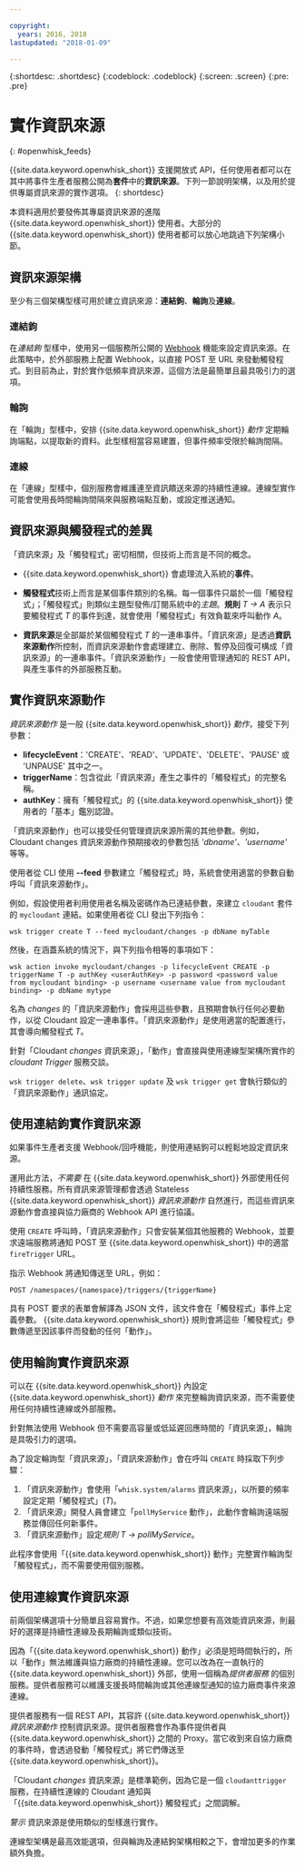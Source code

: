 ```yaml
---

copyright:
  years: 2016, 2018
lastupdated: "2018-01-09"

---
```


{:shortdesc: .shortdesc}
{:codeblock: .codeblock}
{:screen: .screen}
{:pre: .pre}

# 實作資訊來源
{: #openwhisk_feeds}

{{site.data.keyword.openwhisk_short}} 支援開放式 API，任何使用者都可以在其中將事件生產者服務公開為**套件**中的**資訊來源**。下列一節說明架構，以及用於提供專屬資訊來源的實作選項。
{: shortdesc}

本資料適用於要發佈其專屬資訊來源的進階 {{site.data.keyword.openwhisk_short}} 使用者。大部分的 {{site.data.keyword.openwhisk_short}} 使用者都可以放心地跳過下列架構小節。

## 資訊來源架構

至少有三個架構型樣可用於建立資訊來源：**連結鉤**、**輪詢**及**連線**。

### 連結鉤
在*連結鉤* 型樣中，使用另一個服務所公開的 [Webhook](https://en.wikipedia.org/wiki/Webhook) 機能來設定資訊來源。在此策略中，於外部服務上配置 Webhook，以直接 POST 至 URL 來發動觸發程式。到目前為止，對於實作低頻率資訊來源，這個方法是最簡單且最具吸引力的選項。

<!-- The github feed is implemented using webhooks.  Put a link here when we have the open repo ready -->

### 輪詢
在「輪詢」型樣中，安排 {{site.data.keyword.openwhisk_short}} *動作* 定期輪詢端點，以提取新的資料。此型樣相當容易建置，但事件頻率受限於輪詢間隔。

### 連線
在「連線」型樣中，個別服務會維護連至資訊饋送來源的持續性連線。連線型實作可能會使用長時間輪詢間隔來與服務端點互動，或設定推送通知。

<!-- Our cloudant changes feed is connection based.  Put a link here to
an open repo -->

<!-- What is the foundation for the Message Hub feed? If it is "connections" then lets put a link here as well -->

## 資訊來源與觸發程式的差異

「資訊來源」及「觸發程式」密切相關，但技術上而言是不同的概念。   

- {{site.data.keyword.openwhisk_short}} 會處理流入系統的**事件**。

- **觸發程式**技術上而言是某個事件類別的名稱。每一個事件只屬於一個「觸發程式」；「觸發程式」則類似主題型發佈/訂閱系統中的*主題*。**規則** *T -> A* 表示只要觸發程式 *T* 的事件到達，就會使用「觸發程式」有效負載來呼叫動作 *A*。

- **資訊來源**是全部屬於某個觸發程式 *T* 的一連串事件。「資訊來源」是透過**資訊來源動作**所控制，而資訊來源動作會處理建立、刪除、暫停及回復可構成「資訊來源」的一連串事件。「資訊來源動作」一般會使用管理通知的 REST API，與產生事件的外部服務互動。

##  實作資訊來源動作

*資訊來源動作* 是一般 {{site.data.keyword.openwhisk_short}} *動作*，接受下列參數：
* **lifecycleEvent**：'CREATE'、'READ'、'UPDATE'、'DELETE'、'PAUSE' 或 'UNPAUSE' 其中之一。
* **triggerName**：包含從此「資訊來源」產生之事件的「觸發程式」的完整名稱。
* **authKey**：擁有「觸發程式」的 {{site.data.keyword.openwhisk_short}} 使用者的「基本」鑑別認證。

「資訊來源動作」也可以接受任何管理資訊來源所需的其他參數。例如，Cloudant changes 資訊來源動作預期接收的參數包括 *'dbname'*、*'username'* 等等。

使用者從 CLI 使用 **--feed** 參數建立「觸發程式」時，系統會使用適當的參數自動呼叫「資訊來源動作」。

例如，假設使用者利用使用者名稱及密碼作為已連結參數，來建立 `cloudant` 套件的 `mycloudant` 連結。如果使用者從 CLI 發出下列指令：

`wsk trigger create T --feed mycloudant/changes -p dbName myTable`

然後，在涵蓋系統的情況下，與下列指令相等的事項如下：

`wsk action invoke mycloudant/changes -p lifecycleEvent CREATE -p triggerName T -p authKey <userAuthKey> -p password <password value from mycloudant binding> -p username <username value from mycloudant binding> -p dbName mytype`

名為 *changes* 的「資訊來源動作」會採用這些參數，且預期會執行任何必要動作，以從 Cloudant 設定一連串事件。「資訊來源動作」是使用適當的配置進行，其會導向觸發程式 *T*。    

針對「Cloudant *changes* 資訊來源」，「動作」會直接與使用連線型架構所實作的 *cloudant Trigger* 服務交談。

`wsk trigger delete`、`wsk trigger update` 及 `wsk trigger get` 會執行類似的「資訊來源動作」通訊協定。    

## 使用連結鉤實作資訊來源

如果事件生產者支援 Webhook/回呼機能，則使用連結鉤可以輕鬆地設定資訊來源。

運用此方法，_不需要_ 在 {{site.data.keyword.openwhisk_short}} 外部使用任何持續性服務。所有資訊來源管理都會透過 Stateless {{site.data.keyword.openwhisk_short}} *資訊來源動作* 自然進行，而這些資訊來源動作會直接與協力廠商的 Webhook API 進行協議。

使用 `CREATE` 呼叫時，「資訊來源動作」只會安裝某個其他服務的 Webhook，並要求遠端服務將通知 POST 至 {{site.data.keyword.openwhisk_short}} 中的適當 `fireTrigger` URL。

指示 Webhook 將通知傳送至 URL，例如：

`POST /namespaces/{namespace}/triggers/{triggerName}`

具有 POST 要求的表單會解譯為 JSON 文件，該文件會在「觸發程式」事件上定義參數。
{{site.data.keyword.openwhisk_short}} 規則會將這些「觸發程式」參數傳遞至因該事件而發動的任何「動作」。

## 使用輪詢實作資訊來源

可以在 {{site.data.keyword.openwhisk_short}} 內設定 {{site.data.keyword.openwhisk_short}} *動作* 來完整輪詢資訊來源，而不需要使用任何持續性連線或外部服務。

針對無法使用 Webhook 但不需要高容量或低延遲回應時間的「資訊來源」，輪詢是具吸引力的選項。

為了設定輪詢型「資訊來源」，「資訊來源動作」會在呼叫 `CREATE` 時採取下列步驟：

1. 「資訊來源動作」會使用「`whisk.system/alarms` 資訊來源」，以所要的頻率設定定期「觸發程式」(*T*)。
2. 「資訊來源」開發人員會建立「`pollMyService` 動作」，此動作會輪詢遠端服務並傳回任何新事件。
3. 「資訊來源動作」設定*規則* *T -> pollMyService*。

此程序會使用「{{site.data.keyword.openwhisk_short}} 動作」完整實作輪詢型「觸發程式」，而不需要使用個別服務。

## 使用連線實作資訊來源

前兩個架構選項十分簡單且容易實作。不過，如果您想要有高效能資訊來源，則最好的選擇是持續性連線及長期輪詢或類似技術。

因為「{{site.data.keyword.openwhisk_short}} 動作」必須是短時間執行的，所以「動作」無法維護與協力廠商的持續性連線。您可以改為在一直執行的 {{site.data.keyword.openwhisk_short}} 外部，使用一個稱為*提供者服務* 的個別服務。提供者服務可以維護支援長時間輪詢或其他連線型通知的協力廠商事件來源連線。

提供者服務有一個 REST API，其容許 {{site.data.keyword.openwhisk_short}} *資訊來源動作* 控制資訊來源。提供者服務會作為事件提供者與 {{site.data.keyword.openwhisk_short}} 之間的 Proxy。當它收到來自協力廠商的事件時，會透過發動「觸發程式」將它們傳送至 {{site.data.keyword.openwhisk_short}}。

「Cloudant *changes* 資訊來源」是標準範例，因為它是一個 `cloudanttrigger` 服務，在持續性連線的 Cloudant 通知與「{{site.data.keyword.openwhisk_short}} 觸發程式」之間調解。
<!-- TODO: add a reference to the open source implementation -->

*警示* 資訊來源是使用類似的型樣進行實作。

連線型架構是最高效能選項，但與輪詢及連結鉤架構相較之下，會增加更多的作業額外負擔。   
